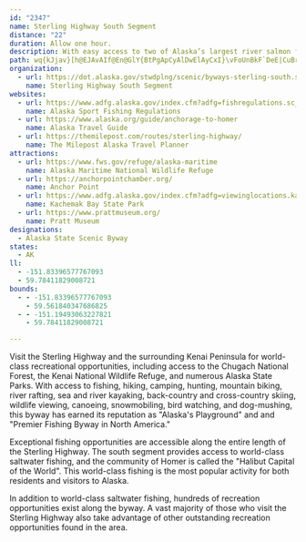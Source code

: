 ```yaml
---
id: "2347"
name: Sterling Highway South Segment
distance: "22"
duration: Allow one hour.
description: With easy access to two of Alaska’s largest river salmon fisheries, world class saltwater fishing and the  "Halibut Capital of the World" (the town of Homer), the Sterling Highway is known as the premier fishing destination highway of the U.S.
path: wq{kJjav}[h@EJAvAIf@En@GlY{BtPgApCyAlDwElAyCxI}\vFoUnBkF`DeE|CuBrAW|_@s@vCw@~BwBzBaE|@sCz@{En@uHDsDQwHsCwc@YaNPwv@HoUNgG`AaKtAiGhByEnCaEjKyGjCeCtBsDxCeI~@aFnHal@zGgj@`AwGbBoIzAyFlCeHdDoGdBcC~\w`@`NsPhT_W|CwFhB{GxLqh@`HaY~AeFnBwEpFkK~FsKpHaOrI_P``@eu@dCuDbZk\fE_FlDuCpC{A~KkCtL_DbB}AtBoDzFaLzEyE|B}@nC[pHFjCi@nCuAvDuDrDsG~IcXpByCpB_BjDu@nW_FxKiDtPwJtG}BzFeAxDoAjPiL|CgAvEeAlJ{AfD}@fKaIdCoC~AqChJoWrEoIzPyWfK_M|EcFzVwYdAeB~B_InDeN|@mI@_G]kQ]sMiAem@JaMv@kH`B}GlDyIbIyOf@aBnA}K|@kSfA{HbGwQ|DgL`CyIvCcPjBsSdB_]ViCpGyb@dDga@hBuLfEgMjGkQxB{GjA{JdDo}@t@iQXcLOiFi@eGy@gGk@eJ@}KLoJ|@iNdCm[DoAByA?iC@g@???oC@}@AuE?oC?eA?y@?{@?yDE}AI_Bk@oHOwB??a@kF[kDUiDEo@i@wGYsDIsCC}AAuB@{CCkKDoK?gABwBBkAHiAJyA`@uDHo@T}Ap@cCjAkD`@aAZi@\e@hQ}R`@g@Ra@Xy@VmAN{A@i@@kAEkAYeC_@cEm@sFSuBWmC_A{Jo@{Fa@gE{B_TIkACcA?c@Fo@J{@Ps@\y@RYnAcBdCiCV]bBoBfTqV`HyIjFwHnDiGf@eAl@oBd@cCzAsJ|BmNhBiLzAuJfCiObAiEdC_IbAcDpBoGzAkFpAwEL_@~@kDbFcQ~EiQzKm`@nCsIvA{DhBqErDyHf@mAtK{U|GiNj@sAvCkHbFuM~@wB`GuO~@{BjEyKt@gBlByENe@xCkI~BeHpCoHZ{@zFsPTw@t@qCv@sD~BaL`@oBdAuF~AuH~AaIbAcFLw@Fq@Bm@?oAEkAIu@Iy@WmA[iAq@eCSy@Q}@O}ACs@@oABu@Hy@Jw@Lk@Lo@b@aCZaBBMF[RaABM?MAMCKEIGCE?GBEHCJAN@L@LDHDD
organization:
  - url: https://dot.alaska.gov/stwdplng/scenic/byways-sterling-south.shtml
    name: Sterling Highway South Segment
websites:
  - url: https://www.adfg.alaska.gov/index.cfm?adfg=fishregulations.sc_sportfish
    name: Alaska Sport Fishing Regulations
  - url: https://www.alaska.org/guide/anchorage-to-homer
    name: Alaska Travel Guide
  - url: https://themilepost.com/routes/sterling-highway/
    name: The Milepost Alaska Travel Planner
attractions:
  - url: https://www.fws.gov/refuge/alaska-maritime
    name: Alaska Maritime National Wildlife Refuge
  - url: https://anchorpointchamber.org/
    name: Anchor Point
  - url: https://www.adfg.alaska.gov/index.cfm?adfg=viewinglocations.kachemakbaypark
    name: Kachemak Bay State Park
  - url: https://www.prattmuseum.org/
    name: Pratt Museum
designations:
  - Alaska State Scenic Byway
states:
  - AK
ll:
  - -151.83396577767093
  - 59.78411829008721
bounds:
  - - -151.83396577767093
    - 59.561840347686825
  - - -151.19493063227821
    - 59.78411829008721

---
```


Visit the Sterling Highway and the surrounding Kenai Peninsula for world-class recreational opportunities, including access to the Chugach National Forest, the Kenai National Wildlife Refuge, and numerous Alaska State Parks. With access to fishing, hiking, camping, hunting, mountain biking, river rafting, sea and river kayaking, back-country and cross-country skiing, wildlife viewing, canoeing, snowmobiling, bird watching, and dog-mushing, this byway has earned its reputation as  "Alaska's Playground" and and "Premier Fishing Byway in North America."

Exceptional fishing opportunities are accessible along the entire length of the Sterling Highway. The south segment provides access to world-class saltwater fishing, and the community of Homer is called the "Halibut Capital of the World". This world-class fishing is the most popular activity for both residents and visitors to Alaska.

In addition to world-class saltwater fishing, hundreds of recreation opportunities exist along the byway. A vast majority of those who visit the Sterling Highway also take advantage of other outstanding recreation opportunities found in the area.
